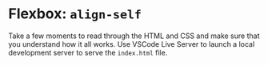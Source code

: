 # Flexbox: `align-self`

Take a few moments to read through the HTML and CSS and make sure that you understand how it all works. Use VSCode Live Server to launch a local development server to serve the `index.html` file.
